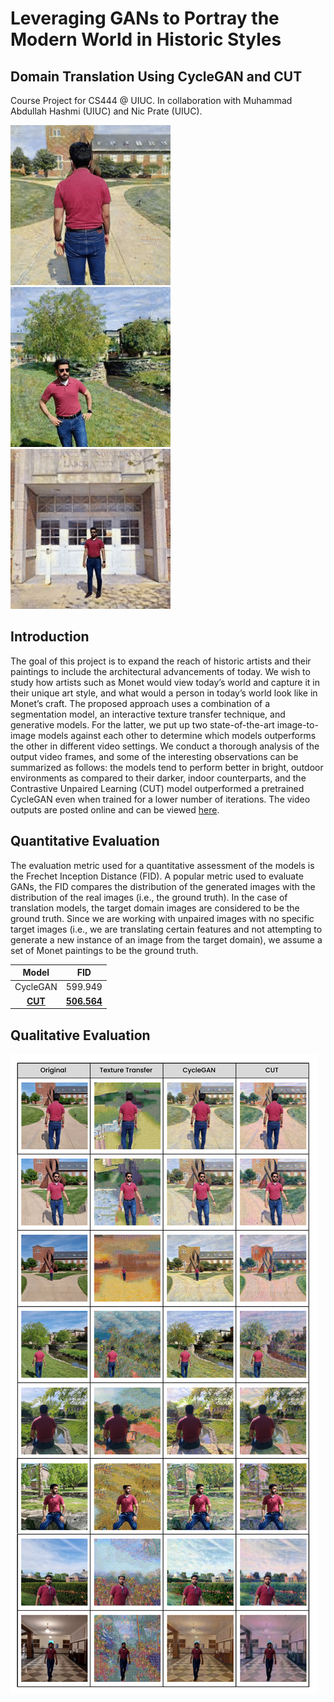 # Leveraging GANs to Portray the Modern World in Historic Styles
## Domain Translation Using CycleGAN and CUT
Course Project for CS444 @ UIUC. In collaboration with Muhammad Abdullah Hashmi (UIUC) and Nic Prate (UIUC).

![Alt Text](/video_samples/gan_monet_1.gif) ![Alt Text](/video_samples/gan_monet_2.gif) ![Alt Text](/video_samples/gan_monet_4.gif)

## Introduction
The goal of this project is to expand the reach of historic artists and their paintings to include the architectural advancements of today. We wish to study how artists such as Monet would view today’s world and capture it in their unique art style, and what would a person in today’s world look like in Monet’s craft. The proposed approach uses a combination of a segmentation model, an interactive texture transfer technique, and generative models. For the latter, we put up two state-of-the-art image-to-image models against each other to determine which models outperforms the other in different video settings. We conduct a thorough analysis of the output video frames, and some of the interesting observations can be summarized as follows: the models tend to perform better in bright, outdoor environments as compared to their darker, indoor counterparts, and the Contrastive Unpaired Learning (CUT) model outperformed a pretrained CycleGAN even when trained for a lower number of iterations. The video outputs are posted online and can be viewed [here](https://www.youtube.com/playlist?list=PLlLS2I-uuaABND4jzxIl6pvTRNuLkokHj).

## Quantitative Evaluation

The evaluation metric used for a quantitative assessment of the models is the Frechet Inception Distance (FID). A popular metric used to evaluate GANs, the FID compares the distribution of the generated images with the distribution of the real images (i.e., the ground truth). In the case of translation models, the target domain images are considered to be the ground truth. Since we are working with unpaired images with no specific target images (i.e., we are translating certain features and not attempting to generate a new instance of an image from the target domain), we assume a set of Monet paintings to be the ground truth.

|   Model    |    FID    |
|:--------:|:----------:|
| CycleGAN |  599.949   |
|   <ins>**CUT**</ins>    |   <ins>**506.564**</ins> |

## Qualitative Evaluation
![Alt Text](/comparison.png)
